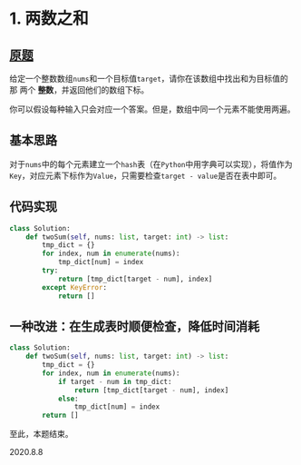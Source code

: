 # 1. 两数之和

## [原题](https://leetcode-cn.com/problems/two-sum)

给定一个整数数组`nums`和一个目标值`target`，请你在该数组中找出和为目标值的那 两个 __整数__，并返回他们的数组下标。

你可以假设每种输入只会对应一个答案。但是，数组中同一个元素不能使用两遍。

## 基本思路

对于`nums`中的每个元素建立一个`hash`表（在`Python`中用字典可以实现），将值作为`Key`，对应元素下标作为`Value`，只需要检查`target - value`是否在表中即可。

## 代码实现

```Python
class Solution:
    def twoSum(self, nums: list, target: int) -> list:
        tmp_dict = {}
        for index, num in enumerate(nums):
            tmp_dict[num] = index
        try:
            return [tmp_dict[target - num], index]
        except KeyError:
            return []
```

## 一种改进：在生成表时顺便检查，降低时间消耗

```Python
class Solution:
    def twoSum(self, nums: list, target: int) -> list:
        tmp_dict = {}
        for index, num in enumerate(nums):
            if target - num in tmp_dict:
                return [tmp_dict[target - num], index]
            else:
                tmp_dict[num] = index
        return []
```

至此，本题结束。

2020.8.8
